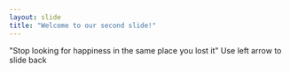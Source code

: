 ```yaml
---
layout: slide
title: "Welcome to our second slide!"
---
```

"Stop looking for happiness in the same place you lost it"
Use left arrow to slide back
